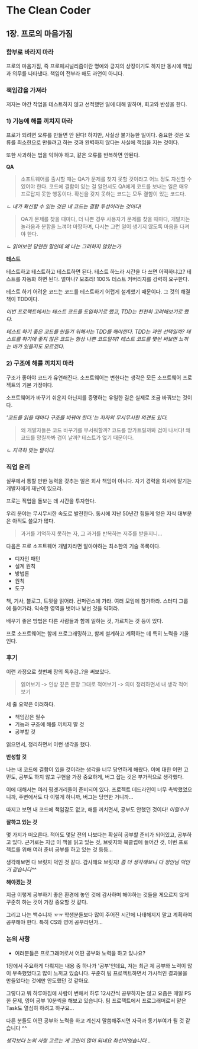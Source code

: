 # The Clean Coder

## 1장. 프로의 마음가짐

### 함부로 바라지 마라

프로의 마음가짐, 즉 프로페셔널리즘이란 명예와 긍지의 상징이기도 하지만 동시에 책임과 의무를 나타낸다. 책임이 전부라 해도 과언이 아니다.

### 책임감을 가져라

저자는 야간 작업을 테스트하지 않고 선적했던 일에 대해 말하며, 회고와 반성을 한다.

### 1) 기능에 해를 끼치지 마라

프로가 되려면 오류를 만들면 안 된다! 하지만, 사실상 불가능한 일이다. 중요한 것은 오류를 최소한으로 만들려고 하는 것과 완벽하지 않다는 사실에 책임을 지는 것이다.

또한 사과하는 법을 익혀야 하고, 같은 오류를 반복하면 안된다.

**QA**

> 소프트웨어를 출시할 때는 QA가 문제를 찾지 못할 것이라고 어느 정도 자신할 수 있어야 한다. 코드에 결함이 있는 걸 알면서도 QA에게 코드를 보내는 일은 매우 프로답지 못한 행동이다. 확신을 갖지 못하는 코드는 모두 결함이 있는 코드다.

*ㄴ 내가 확신할 수 있는 것은 내 코드는 결함 투성이라는 것이다!*

> QA가 문제를 찾을 때마다, 더 나쁜 경우 사용자가 문제를 찾을 때마다, 개발자는 놀라움과 분함을 느껴야 마땅하며, 다시는 그런 일이 생기지 않도록 마음을 다져야 한다.

*ㄴ 읽어보면 당연한 말인데 왜 나는 그러하지 않았는가*

**테스트**

테스트하고 테스트하고 테스트하면 된다. 테스트 하느라 시간을 다 쓰면 어떡하냐고? 테스트를 자동화 하면 된다. 얼마나? 모조리! 100% 테스트 커버리지를 강력히 요구한다.

테스트 하기 어려운 코드는 코드를 테스트하기 어렵게 설계했기 때문이다. 그 것의 해결책이 TDD이다.

*이번 프로젝트에서는 테스트 코드를 도입하기로 했고, TDD는 천천히 고려해보기로 했다.*

*테스트 하기 좋은 코드를 만들기 위해서는 TDD를 해야한다. TDD는 과연 선택일까? 테스트를 하기에 좋지 않은 코드는 항상 나쁜 코드일까? 테스트 코드를 몇번 써보면 느끼는 바가 있을지도 모르겠다.*

### 2) 구조에 해를 끼치지 마라

구조가 좋아야 코드가 유연해진다. 소프트웨어는 변한다는 생각은 모든 소프트웨어 프로젝트의 기본 가정이다.

소프트웨어가 바꾸기 쉬운지 아닌지를 증명하는 유일한 길은 실제로 조금 바꿔보는 것이다.

*'코드를 읽을 때마다 구조를 바꿔야 한다.'는 저자의 무시무시한 의견도 있다.*

> 왜 개발자들은 코드 바꾸기를 무서워할까? 코드를 망가트릴까봐 겁이 나서다!
왜 코드를 망칠까봐 겁이 날까? 테스트가 없기 때문이다.

*ㄴ 지극히 맞는 말이다.*

### 직업 윤리

실무에서 통할 만한 능력을 갖추는 일은 회사 책임이 아니다. 자기 경력을 회사에 맡기는 개발자에게 재난이 있으라.

프로는 직업을 돌보는 데 시간을 투자한다.

우리 분야는 무시무시한 속도로 발전한다. 동시에 지난 50년간 힘들게 얻은 지식 대부분은 아직도 쓸모가 많다.

> 과거를 기억하지 못하는 자, 그 과거를 반복하는 저주를 받을지니...

다음은 프로 소프트웨어 개발자라면 알아야하는 최소한의 기술 목록이다.

- 디자인 패턴
- 설계 원칙
- 방법론
- 원칙
- 도구

책, 기사, 블로그, 트윗을 읽어라. 컨퍼런스에 가라. 여러 모임에 참가하라. 스터디 그룹에 들어가라. 익숙한 영역을 벗어나 낯선 것을 익혀라.

배우기 좋은 방법은 다른 사람들과 함께 일하는 것, 가르치는 것 등이 있다.

프로 소프트웨어는 함께 프로그래밍하고, 함께 설계하고 계획하는 데 특히 노력을 기울인다.

### 후기

이런 과정으로 첫번째 장의 독후감..?을 써보았다.

> 읽어보기 -> 인상 깊은 문장 그대로 적어보기 -> 의미 정리하면서 내 생각 적어보기

세 줄 요약은 이러하다.

- 책임감은 필수
- 기능과 구조에 해를 끼치지 말 것
- 공부할 것

읽으면서, 정리하면서 이런 생각을 했다. 

**반성할 것**

나는 내 코드에 결함이 있을 것이라는 생각을 너무 당연하게 해왔다. 이에 대한 어떤 고민도, 공부도 하지 않고 구현을 가장 중요하게, 버그 잡는 것은 부가적으로 생각했다.

이에 대해서는 여러 핑곗거리들이 준비되어 있다. 프로젝트 데드라인이 너무 촉박했었으니까, 주변에서도 다 이렇게 하니까, 버그는 당연한 거니까...

따지고 보면 내 코드에 책임감도 없고, 해를 끼치면서, 공부도 안했던 것이다! *이럴수가*

**잘하고 있는 것**

몇 가지가 떠오른다. 적어도 몇달 전의 나보다는 확실히 공부할 준비가 되어있고, 공부하고 있다. 근거로는 지금 이 책을 읽고 있는 것, 브릿지와 북클럽에 들어간 것, 이번 프로젝트를 위해 여러 준비 공부를 하고 있는 것 등등...

생각해보면 다 브릿지 덕인 것 같다. 감사해요 브릿지! *좀 더 생각해보니 다 정안님 덕인 거 같습니다^^*

**해야겠는 것**

지금 이렇게 공부하기 좋은 환경에 놓인 것에 감사하며 해야하는 것들을 게으르지 않게 꾸준히 하는 것이 가장 중요할 것 같다.

그리고 나는 백수니까 *ㅠㅠ* 학생분들보다 많이 주어진 시간에 나태해지지 말고 계획하여 공부해야 한다. 특히 CS와 영어 공부라던가...

### 논의 사항

- 여러분들은 프로그래머로서 어떤 공부와 노력을 하고 있나요?

1장에서 주요하게 다뤄지는 내용 중 하나가 '공부'인데요, 저는 최근 제 공부와 노력이 많이 부족했었다고 많이 느끼고 있습니다. 꾸준히 팀 프로젝트하면서 가시적인 결과물을 만들었다는 것에만 안도했던 것 같아요.

그렇다고 뭐 하루아침에 사람이 변해서 하루 12시간씩 공부하지는 않고 요즘은 매일 PS 한 문제, 영어 공부 10분씩을 해보고 있습니다. 
팀 프로젝트에서 프로그래머로서 맡은 Task도 열심히 하려고 하구요...

다른 분들도 어떤 공부와 노력을 하고 계신지 말씀해주시면 자극과 동기부여가 될 것 같습니다 ^^

*생각보다 논의 사항 고르는 게 고민이 많이 되네요 최선이엇습니다...*